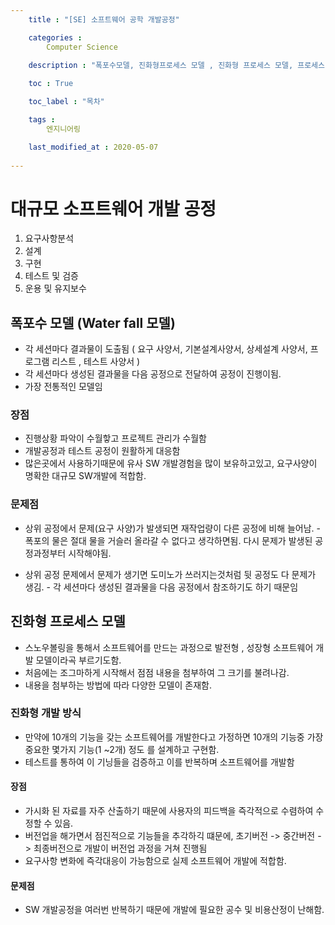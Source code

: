 ```yaml
---
    title : "[SE] 소프트웨어 공학 개발공정" 

    categories : 
        Computer Science
    
    description : "폭포수모델, 진화형프로세스 모델 , 진화형 프로세스 모델, 프로세스 프로그래밍"

    toc : True

    toc_label : "목차"

    tags : 
        엔지니어링

    last_modified_at : 2020-05-07
 
---
```

# 대규모 소프트웨어 개발 공정
1. 요구사항분석
2. 설계
3. 구현
4. 테스트 및 검증 
5. 운용 및 유지보수

## 폭포수 모델 (Water fall 모델)
* 각 세션마다 결과물이 도출됨 ( 요구 사양서, 기본설계사양서, 상세설계 사양서, 프로그램 리스트 , 테스트 사양서 )
* 각 세션마다 생성된 결과물을 다음 공정으로 전달하여 공정이 진행이됨.
* 가장 전통적인 모델임

### 장점
* 진행상황 파악이 수월핳고 프로젝트 관리가 수월함
* 개발공정과 테스트 공정이 원활하게 대응함
* 많은곳에서 사용하기때문에 유사 SW 개발경험을 많이 보유하고있고, 요구사양이 명확한 대규모 SW개발에 적합함.


### 문제점 
* 상위 공정에서 문제(요구 사양)가 발생되면 재작업량이 다른 공정에 비해 늘어남. - 폭포의 물은 절대 물을 거슬러 올라갈 수 없다고 생각하면됨. 다시 문제가 발생된 공정과정부터 시작해야됨.

* 상위 공정 문제에서 문제가 생기면 도미노가 쓰러지는것처럼 뒷 공정도 다 문제가 생김.  - 각 세션마다 생성된 결과물을 다음 공정에서 참조하기도 하기 때문임

## 진화형 프로세스 모델
* 스노우볼링을 통해서 소프트웨어를 만드는 과정으로 발전형 , 성장형 소프트웨어 개발 모델이라곡 부르기도함.
* 처음에는 조그마하게 시작해서 점점 내용을 첨부하여 그 크기를 불려나감. 
* 내용을 첨부하는 방법에 따라 다양한 모델이 존재함.

### 진화형 개발 방식
* 만약에 10개의 기능을 갖는 소프트웨어를 개발한다고 가정하면 10개의 기능중 가장 중요한 몇가지 기능(1 ~2개) 정도 를 설계하고 구현함.
* 테스트를 통하여 이 기닝들을 검증하고 이를 반복하며 소프트웨어를 개발함

#### 장점
* 가시화 된 자료를 자주 산출하기 때문에 사용자의 피드백을 즉각적으로 수렴하여 수정할 수 있음.
* 버전업을 해가면서 점진적으로 기능들을 추각하긱 떄문에, 초기버전 -> 중간버전 -> 최종버전으로 개발이 버전업 과정을 거쳐 진행됨
* 요구사항 변화에 즉각대응이 가능함으로 실제 소프트웨어 개발에 적합함.

#### 문제점
* SW 개발공정을 여러번 반복하기 때문에 개발에 필요한 공수 및 비용산정이 난해함.

